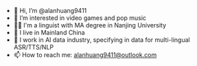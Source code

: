 - 👋 Hi, I’m @alanhuang9411
- 👀 I’m interested in video games and pop music
- 👨‍🎓 I'm a linguist with MA degree in Nanjing University
- 🌱 I live in Mainland China
- 🤔 I work in AI data industry, specifying in data for multi-lingual ASR/TTS/NLP
- 📫 How to reach me: alanhuang9411@outlook.com
